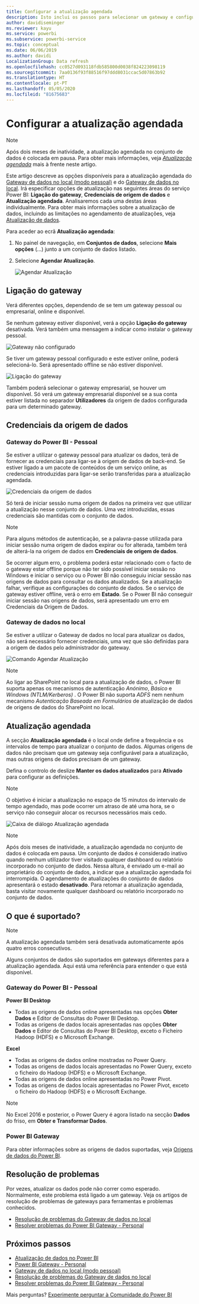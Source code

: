 ```yaml
---
title: Configurar a atualização agendada
description: Isto inclui os passos para selecionar um gateway e configurar a atualização agendada.
author: davidiseminger
ms.reviewer: kayu
ms.service: powerbi
ms.subservice: powerbi-service
ms.topic: conceptual
ms.date: 06/06/2019
ms.author: davidi
LocalizationGroup: Data refresh
ms.openlocfilehash: cc0527d093118fdb585800d0038f824223098119
ms.sourcegitcommit: 7aa0136f93f88516f97ddd8031ccac5d07863b92
ms.translationtype: HT
ms.contentlocale: pt-PT
ms.lasthandoff: 05/05/2020
ms.locfileid: "81675683"
---
```

# <a name="configure-scheduled-refresh"></a>Configurar a atualização agendada

>[!NOTE]
>Após dois meses de inatividade, a atualização agendada no conjunto de dados é colocada em pausa. Para obter mais informações, veja [*Atualização agendada*](#scheduled-refresh) mais à frente neste artigo.

Este artigo descreve as opções disponíveis para a atualização agendada do [Gateway de dados no local (modo pessoal)](service-gateway-personal-mode.md) e do [Gateway de dados no local](service-gateway-onprem.md). Irá especificar opções de atualização nas seguintes áreas do serviço Power BI: **Ligação do gateway**, **Credenciais de origem de dados** e **Atualização agendada**. Analisaremos cada uma destas áreas individualmente. Para obter mais informações sobre a atualização de dados, incluindo as limitações no agendamento de atualizações, veja [Atualização de dados](refresh-data.md#data-refresh).

Para aceder ao ecrã **Atualização agendada**:

1. No painel de navegação, em **Conjuntos de dados**, selecione **Mais opções** (...) junto a um conjunto de dados listado.
2. Selecione **Agendar Atualização**.

    ![Agendar Atualização](media/refresh-scheduled-refresh/dataset-menu.png)

## <a name="gateway-connection"></a>Ligação do gateway

Verá diferentes opções, dependendo de se tem um gateway pessoal ou empresarial, online e disponível.

Se nenhum gateway estiver disponível, verá a opção **Ligação do gateway** desativada. Verá também uma mensagem a indicar como instalar o gateway pessoal.

![Gateway não configurado](media/refresh-scheduled-refresh/gateway-not-configured.png)

Se tiver um gateway pessoal configurado e este estiver online, poderá selecioná-lo. Será apresentado offline se não estiver disponível.

![Ligação do gateway](media/refresh-scheduled-refresh/gateway-connection.png)

Também poderá selecionar o gateway empresarial, se houver um disponível. Só verá um gateway empresarial disponível se a sua conta estiver listada no separador **Utilizadores** da origem de dados configurada para um determinado gateway.

## <a name="data-source-credentials"></a>Credenciais da origem de dados

### <a name="power-bi-gateway---personal"></a>Gateway do Power BI - Pessoal

Se estiver a utilizar o gateway pessoal para atualizar os dados, terá de fornecer as credenciais para ligar-se à origem de dados de back-end. Se estiver ligado a um pacote de conteúdos de um serviço online, as credenciais introduzidas para ligar-se serão transferidas para a atualização agendada.

![Credenciais da origem de dados](media/refresh-scheduled-refresh/data-source-credentials-pgw.png)

Só terá de iniciar sessão numa origem de dados na primeira vez que utilizar a atualização nesse conjunto de dados. Uma vez introduzidas, essas credenciais são mantidas com o conjunto de dados.

> [!NOTE]
> Para alguns métodos de autenticação, se a palavra-passe utilizada para iniciar sessão numa origem de dados expirar ou for alterada, também terá de alterá-la na origem de dados em **Credenciais de origem de dados**.

Se ocorrer algum erro, o problema poderá estar relacionado com o facto de o gateway estar offline porque não ter sido possível iniciar sessão no Windows e iniciar o serviço ou o Power BI não conseguiu iniciar sessão nas origens de dados para consultar os dados atualizados. Se a atualização falhar, verifique as configurações do conjunto de dados. Se o serviço de gateway estiver offline, verá o erro em **Estado**. Se o Power BI não conseguir iniciar sessão nas origens de dados, será apresentado um erro em Credenciais da Origem de Dados.

### <a name="on-premises-data-gateway"></a>Gateway de dados no local

Se estiver a utilizar o Gateway de dados no local para atualizar os dados, não será necessário fornecer credenciais, uma vez que são definidas para a origem de dados pelo administrador do gateway.

![Comando Agendar Atualização](media/refresh-scheduled-refresh/data-source-credentials-egw.png)

> [!NOTE]
> Ao ligar ao SharePoint no local para a atualização de dados, o Power BI suporta apenas os mecanismos de autenticação *Anónimo*, *Básico* e *Windows (NTLM/Kerberos)* . O Power BI não suporta *ADFS* nem nenhum mecanismo *Autenticação Baseada em Formulários* de atualização de dados de origens de dados do SharePoint no local.

## <a name="scheduled-refresh"></a>Atualização agendada

A secção **Atualização agendada** é o local onde define a frequência e os intervalos de tempo para atualizar o conjunto de dados. Algumas origens de dados não precisam que um gateway seja configurável para a atualização, mas outras origens de dados precisam de um gateway.

Defina o controlo de deslize **Manter os dados atualizados** para **Ativado** para configurar as definições.

> [!NOTE]
> O objetivo é iniciar a atualização no espaço de 15 minutos do intervalo de tempo agendado, mas pode ocorrer um atraso de até uma hora, se o serviço não conseguir alocar os recursos necessários mais cedo.

![Caixa de diálogo Atualização agendada](media/refresh-scheduled-refresh/scheduled-refresh.png)

> [!NOTE]
> Após dois meses de inatividade, a atualização agendada no conjunto de dados é colocada em pausa. Um conjunto de dados é considerado inativo quando nenhum utilizador tiver visitado qualquer dashboard ou relatório incorporado no conjunto de dados. Nessa altura, é enviado um e-mail ao proprietário do conjunto de dados, a indicar que a atualização agendada foi interrompida. O agendamento de atualizações do conjunto de dados apresentará o estado **desativado**. Para retomar a atualização agendada, basta visitar novamente qualquer dashboard ou relatório incorporado no conjunto de dados.

## <a name="whats-supported"></a>O que é suportado?


> [!NOTE]
> A atualização agendada também será desativada automaticamente após quatro erros consecutivos.

Alguns conjuntos de dados são suportados em gateways diferentes para a atualização agendada. Aqui está uma referência para entender o que está disponível.

### <a name="power-bi-gateway---personal"></a>Gateway do Power BI - Pessoal

**Power BI Desktop**

* Todas as origens de dados online apresentadas nas opções **Obter Dados** e Editor de Consultas do Power BI Desktop.
* Todas as origens de dados locais apresentadas nas opções **Obter Dados** e Editor de Consultas do Power BI Desktop, exceto o Ficheiro Hadoop (HDFS) e o Microsoft Exchange.

**Excel**

* Todas as origens de dados online mostradas no Power Query.
* Todas as origens de dados locais apresentadas no Power Query, exceto o ficheiro do Hadoop (HDFS) e o Microsoft Exchange.
* Todas as origens de dados online apresentadas no Power Pivot.
* Todas as origens de dados locais apresentadas no Power Pivot, exceto o ficheiro do Hadoop (HDFS) e o Microsoft Exchange.

> [!NOTE]
> No Excel 2016 e posterior, o Power Query é agora listado na secção **Dados** do friso, em **Obter e Transformar Dados**.

### <a name="power-bi-gateway"></a>Power BI Gateway

Para obter informações sobre as origens de dados suportadas, veja [Origens de dados do Power BI](power-bi-data-sources.md).

## <a name="troubleshooting"></a>Resolução de problemas
Por vezes, atualizar os dados pode não correr como esperado. Normalmente, este problema está ligado a um gateway. Veja os artigos de resolução de problemas de gateways para ferramentas e problemas conhecidos.

- [Resolução de problemas do Gateway de dados no local](service-gateway-onprem-tshoot.md)
- [Resolver problemas do Power BI Gateway - Personal](service-admin-troubleshooting-power-bi-personal-gateway.md)

## <a name="next-steps"></a>Próximos passos

- [Atualização de dados no Power BI](refresh-data.md)  
- [Power BI Gateway - Personal](service-gateway-personal-mode.md)  
- [Gateway de dados no local (modo pessoal)](service-gateway-onprem.md)  
- [Resolução de problemas do Gateway de dados no local](service-gateway-onprem-tshoot.md)  
- [Resolver problemas do Power BI Gateway - Personal](service-admin-troubleshooting-power-bi-personal-gateway.md)  

Mais perguntas? [Experimente perguntar à Comunidade do Power BI](https://community.powerbi.com/)